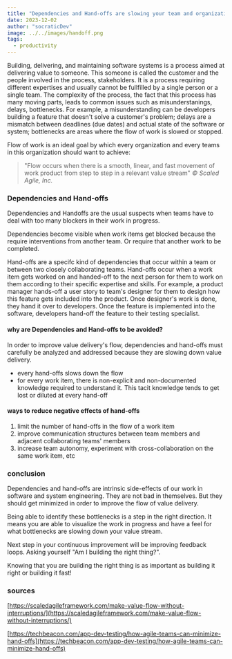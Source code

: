 ```yaml
---
title: "Dependencies and Hand-offs are slowing your team and organization down"
date: 2023-12-02
author: "socraticDev"
image: ../../images/handoff.png
tags:
  - productivity
---
```


Building, delivering, and maintaining software systems is a process aimed at
delivering value to someone. This someone is called the customer and
the people involved in the process, stakeholders. It is a process
requiring different expertises and usually cannot be fullfilled by a single
person or a single team. The complexity of the process, the fact that this
process has many moving parts, leads to common issues such as misunderstanings,
delays, bottlenecks. For example, a misunderstanding can be developers building
a feature that doesn't solve a customer's problem; delays are a mismatch
between deadlines (due dates) and actual state of the software or system;
bottlenecks are areas where the flow of work is slowed or stopped.

Flow of work is an ideal goal by which every organization and every teams in
this organization should want to achieve:

> "Flow occurs when there is a smooth, linear, and fast movement of work product from step to step in a relevant value stream"
> <cite>© Scaled Agile, Inc.</cite>

### Dependencies and Hand-offs

Dependencies and Handoffs are the usual suspects when teams have to deal with
too many blockers in their work in progress.

Dependencies become visible when work items get blocked because the require
interventions from another team. Or require that another work to be completed.

Hand-offs are a specifc kind of dependencies that occur within a team or
between two closely collaborating teams. Hand-offs occur when a work item gets
worked on and handed-off to the next person for them to work on them according
to their specific expertise and skills. For example, a product manager
hands-off a user story to team's designer for them to design how this feature
gets included into the product. Once designer's work is done, they hand it over
to developers. Once the feature is implemented into the software,
developers hand-off the feature to their testing specialist.

#### why are Dependencies and Hand-offs to be avoided?

In order to improve value delivery's flow, dependencies and hand-offs must
carefully be analyzed and addressed because they are slowing down value delivery.

- every hand-offs slows down the flow
- for every work item, there is non-explicit and non-documented knowledge required to understand it.
  This tacit knowledge tends to get lost or diluted at every hand-off

#### ways to reduce negative effects of hand-offs

1. limit the number of hand-offs in the flow of a work item
2. improve communication structures between team members and adjacent
   collaborating teams' members
3. increase team autonomy, experiment with cross-collaboration on the same work
   item, etc

### conclusion

Dependencies and hand-offs are intrinsic side-effects of our work in software
and system engineering. They are not bad in themselves. But they should get
minimized in order to improve the flow of value delivery.

Being able to identify these bottlenecks is a step in the right direction. It
means you are able to visualize the work in progress and have a feel for what
bottlenecks are slowing down your value stream.

Next step in your continuous improvement will be improving feedback loops.
Asking yourself "Am I building the right thing?".  

Knowing that you are building the right thing is as important as building it
right or building it fast!


### sources

[https://scaledagileframework.com/make-value-flow-without-interruptions/](https://scaledagileframework.com/make-value-flow-without-interruptions/)

[https://techbeacon.com/app-dev-testing/how-agile-teams-can-minimize-hand-offs](https://techbeacon.com/app-dev-testing/how-agile-teams-can-minimize-hand-offs)